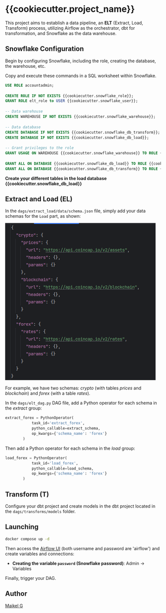 # {{cookiecutter.project_name}}

This project aims to establish a data pipeline, an **ELT** (Extract, Load, Transform) process, utilizing Airflow as the orchestrator, dbt for transformation, and Snowflake as the data warehouse.

## Snowflake Configuration

Begin by configuring Snowflake, including the role, creating the database, the warehouse, etc.

Copy and execute these commands in a SQL worksheet within Snowflake.

```sql
USE ROLE accountadmin;

CREATE ROLE IF NOT EXISTS {{cookiecutter.snowflake_role}};
GRANT ROLE elt_role to USER {{cookiecutter.snowflake_user}};

-- Data warehouse 
CREATE WAREHOUSE IF NOT EXISTS {{cookiecutter.snowflake_warehouse}}; 

-- Data database
CREATE DATABASE IF NOT EXISTS {{cookiecutter.snowflake_db_transform}};
CREATE DATABASE IF NOT EXISTS {{cookiecutter.snowflake_db_load}};

-- Grant privileges to the role
GRANT USAGE ON WAREHOUSE {{cookiecutter.snowflake_warehouse}} TO ROLE {{cookiecutter.snowflake_role}};

GRANT ALL ON DATABASE {{cookiecutter.snowflake_db_load}} TO ROLE {{cookiecutter.snowflake_role}};
GRANT ALL ON DATABASE {{cookiecutter.snowflake_db_transform}} TO ROLE {{cookiecutter.snowflake_role}};
```

**Create your different tables in 
the load database {{cookiecutter.snowflake_db_load}}**

## Extract and Load (EL)

In the `dags/extract_load/data/schema.json` file, simply add your data schemas for the `Load` part, as shown:

![schema configuration](docs/schema.png)

For example, we have two schemas: *crypto* (with tables *prices* and *blockchain*) and *forex* (with a table *rates*).

In the `dags/elt_dag.py` DAG file, add a Python operator for each schema in the *extract* group:

```python
extract_forex = PythonOperator(
            task_id='extract_forex',
            python_callable=extract_schema,
            op_kwargs={'schema_name': 'forex'}
        )
```

Then add a Python operator for each schema in the *load* group:

```python
load_forex = PythonOperator(
            task_id='load_forex',
            python_callable=load_schema,
            op_kwargs={'schema_name': 'forex'}
        )
```

## Transform (T)

Configure your dbt project and create models in the dbt project located in the `dags/transforms/models` folder.

## Launching

```bash
docker compose up -d
```

Then access the [Airflow UI](http://localhost:8080/) (both username and password are 'airflow') and create variables and connections:

- **Creating the variable `password` (Snowflake password)**: Admin -> Variables

Finally, trigger your DAG.

## Author
[Maikel G](https://github.com/gmaikel/)